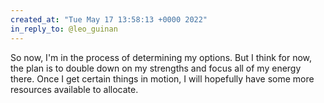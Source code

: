 ```yaml
---
created_at: "Tue May 17 13:58:13 +0000 2022"
in_reply_to: @leo_guinan
---
```


So now, I'm in the process of determining my options. But I think for now, the plan is to double down on my strengths and focus all of my energy there. Once I get certain things in motion, I will hopefully have some more resources available to allocate.